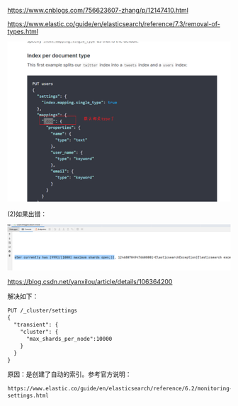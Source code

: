 





https://www.cnblogs.com/756623607-zhang/p/12147410.html







https://www.elastic.co/guide/en/elasticsearch/reference/7.3/removal-of-types.html



![1615712486055](images/1615712486055.png)







(2)如果出错：



![1615715247907](images/1615715247907.png)

https://blog.csdn.net/yanxilou/article/details/106364200



解决如下：

```properties
PUT /_cluster/settings
{
  "transient": {
    "cluster": {
      "max_shards_per_node":10000
    }
  }
}
```



原因：是创建了自动的索引。参考官方说明：

```
https://www.elastic.co/guide/en/elasticsearch/reference/6.2/monitoring-settings.html
```







